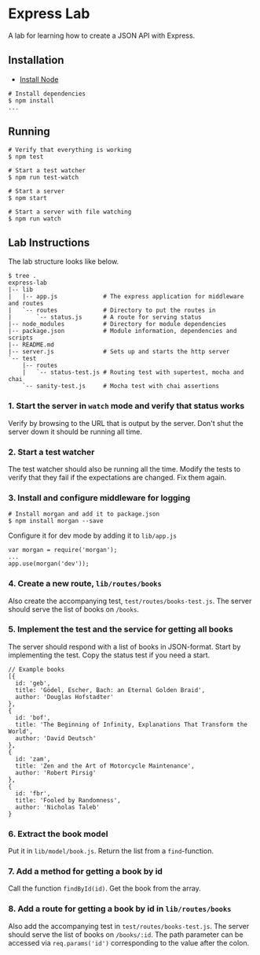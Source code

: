 # Express Lab

A lab for learning how to create a JSON API with Express.

## Installation

* [Install Node](http://nodejs.org/)

```
# Install dependencies
$ npm install
...
```

## Running

```
# Verify that everything is working
$ npm test

# Start a test watcher
$ npm run test-watch

# Start a server
$ npm start

# Start a server with file watching
$ npm run watch
```

## Lab Instructions

The lab structure looks like below.

```
$ tree .
express-lab
|-- lib
|   |-- app.js             # The express application for middleware and routes
|   `-- routes             # Directory to put the routes in
|       `-- status.js      # A route for serving status
|-- node_modules           # Directory for module dependencies
|-- package.json           # Module information, dependencies and scripts
|-- README.md
|-- server.js              # Sets up and starts the http server
`-- test
    |-- routes
    |   `-- status-test.js # Routing test with supertest, mocha and chai
    `-- sanity-test.js     # Mocha test with chai assertions
```


### 1. Start the server in `watch` mode and verify that status works

Verify by browsing to the URL that is output by the server. Don't shut the
server down it should be running all time.

### 2. Start a test watcher

The test watcher should also be running all the time. Modify the tests to
verify that they fail if the expectations are changed. Fix them again.


### 3. Install and configure middleware for logging

```
# Install morgan and add it to package.json
$ npm install morgan --save
```

Configure it for dev mode by adding it to `lib/app.js`

```
var morgan = require('morgan');
...
app.use(morgan('dev'));
```

### 4. Create a new route, `lib/routes/books`

Also create the accompanying test, `test/routes/books-test.js`. The server
should serve the list of books on `/books`.

### 5. Implement the test and the service for getting all books

The server should respond with a list of books in JSON-format. Start by
implementing the test. Copy the status test if you need a start.

```
// Example books
[{
  id: 'geb',
  title: 'Gödel, Escher, Bach: an Eternal Golden Braid',
  author: 'Douglas Hofstadter'
},
{
  id: 'bof',
  title: 'The Beginning of Infinity, Explanations That Transform the World',
  author: 'David Deutsch'
},
{
  id: 'zam',
  title: 'Zen and the Art of Motorcycle Maintenance',
  author: 'Robert Pirsig'
},
{
  id: 'fbr',
  title: 'Fooled by Randomness',
  author: 'Nicholas Taleb'
}
```

### 6. Extract the book model

Put it in `lib/model/book.js`. Return the list from a `find`-function.

### 7. Add a method for getting a book by id

Call the function `findById(id)`. Get the book from the array.

### 8. Add a route for getting a book by id in `lib/routes/books`

Also add the accompanying test in `test/routes/books-test.js`. The server
should serve the list of books on `/books/:id`. The path parameter can be
accessed via `req.params('id')` corresponding to the value after the colon.





